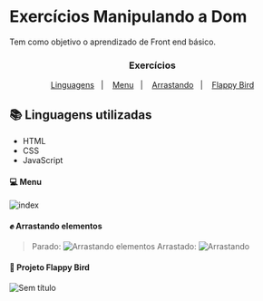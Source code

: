 # Exercícios Manipulando a Dom
Tem como objetivo o aprendizado de Front end básico.

<h3 align="center">Exercícios</h3>
<p align="center">
  <a href="#books-linguagens-utilizadas">Linguagens</a>&nbsp;&nbsp;&nbsp;|&nbsp;&nbsp;&nbsp;
  <a href="#computer-menu">Menu</a>&nbsp;&nbsp;&nbsp;|&nbsp;&nbsp;&nbsp;
  <a href="#fist-arrastando-elementos">Arrastando</a>&nbsp;&nbsp;&nbsp;|&nbsp;&nbsp;&nbsp;
  <a href="#baby_chick-projeto-flappy-bird">Flappy Bird</a>
</p>

## :books: Linguagens utilizadas 
- HTML
- CSS
- JavaScript



#### :computer: Menu

![index](https://user-images.githubusercontent.com/49492784/74173688-4e4c4e00-4c11-11ea-853e-2a1a166f7848.png)

#### :fist: Arrastando elementos
> Parado:
![Arrastando elementos](https://user-images.githubusercontent.com/49492784/74173857-a4b98c80-4c11-11ea-972e-8aa0006e86fb.png)
> Arrastado:
![Arrastando](https://user-images.githubusercontent.com/49492784/74173910-bdc23d80-4c11-11ea-9740-914463637e2e.png)

#### :baby_chick: Projeto Flappy Bird
![Sem título](https://user-images.githubusercontent.com/49492784/74174144-332e0e00-4c12-11ea-9e59-10a410e14a79.png)
